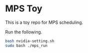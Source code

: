 # MPS Toy

This is a toy repo for MPS scheduling.

Run the following.

```bash
bash nvidia-setting.sh
sudo bash ./mps_run
```
